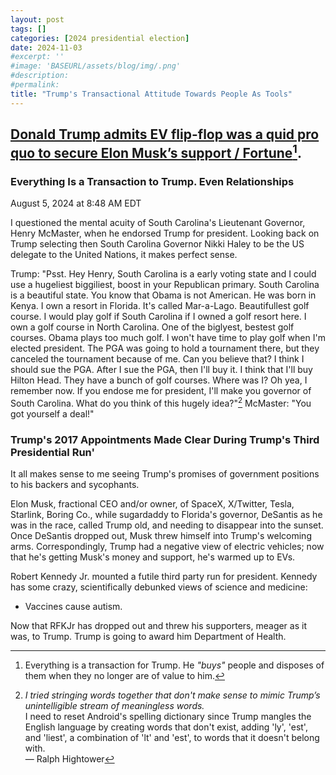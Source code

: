 ```yaml
---
layout: post
tags: []
categories: [2024 presidential election]
date: 2024-11-03
#excerpt: ''
#image: 'BASEURL/assets/blog/img/.png'
#description:
#permalink:
title: "Trump's Transactional Attitude Towards People As Tools"
---
```



## [Donald Trump admits EV flip-flop was a quid pro quo to secure Elon Musk’s support / Fortune](https://fortune.com/2024/08/05/donald-trump-elon-musk-tesla-endorsement/)[^711].

### Everything Is a Transaction to Trump. Even Relationships

August 5, 2024 at 8:48 AM EDT

I questioned the mental acuity of South Carolina's Lieutenant Governor, Henry McMaster, when he endorsed Trump for president. Looking back on Trump selecting then South Carolina Governor Nikki Haley to be the US delegate to the United Nations, it makes perfect sense.

Trump: "Psst. Hey Henry, South Carolina is a early voting state and I could use a hugeliest  biggiliest, boost in your Republican primary. South Carolina is a beautiful state. You know that Obama is not American. He was born in Kenya. I own a resort in Florida. It's called Mar-a-Lago. Beautifullest golf course. I would play golf if South Carolina if I owned a golf resort here. I own a golf course in North Carolina. One of the biglyest,  bestest golf courses. Obama plays too much golf. I won't have time to play golf when I'm elected president. The PGA was going to hold a tournament there, but they canceled the tournament because of me. Can you believe that? I think I should sue the PGA. After I sue the PGA, then I'll buy it. I think that I'll buy Hilton Head. They have a bunch of golf courses. Where was I? Oh yea, I remember now. If you endose me for president, I'll make you governor of South Carolina. What do you think of this hugely idea?"[^712] McMaster: "You got yourself a deal!"

[^711]: Everything is a transaction for Trump. He *"buys"* people and disposes of them when they no longer are of value to him.
[^712]: *I tried stringing words together that don't make sense to mimic Trump’s unintelligible stream of meaningless words.* <br />I need to reset Android's spelling dictionary since Trump mangles  the English language by creating words that don't exist, adding 'ly', 'est', and 'liest', a combination of 'lt' and 'est', to words that it doesn't belong with.<br />— Ralph Hightower

### Trump's 2017 Appointments Made Clear During Trump's Third Presidential Run'

It all makes sense to me seeing Trump's promises of government positions to his backers and sycophants.

Elon Musk, fractional CEO and/or owner, of SpaceX, X/Twitter, Tesla, Starlink, Boring Co., while sugardaddy to Florida's governor, DeSantis as he was in the race, called Trump old, and needing to disappear into the sunset. Once DeSantis dropped out, Musk threw himself into Trump's welcoming arms. Correspondingly, Trump had a negative view of electric vehicles; now that he's getting Musk's money and support, he's warmed up to EVs.

Robert Kennedy Jr. mounted a futile third party run for president. Kennedy has some crazy, scientifically debunked views of science and medicine:

- Vaccines cause autism.

Now that RFKJr has dropped out and threw his supporters, meager as it was, to Trump. Trump is going to award him Department of Health.